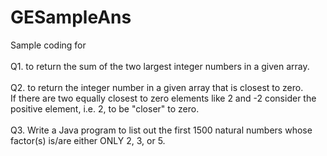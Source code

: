 # GESampleAns
 Sample coding for
 <br>
 <br>
Q1. to return the sum of the two largest integer numbers in a given array.
<br>
<br>
Q2. to return the integer number in a given array that is closest to zero.
<br>
If there are two equally closest to zero elements like 2 and -2 consider the positive element, i.e. 2, to be "closer" to zero.
<br>
<br>
Q3. Write a Java program to list out the first 1500 natural numbers whose factor(s) is/are either ONLY 2, 3, or 5.
<br>